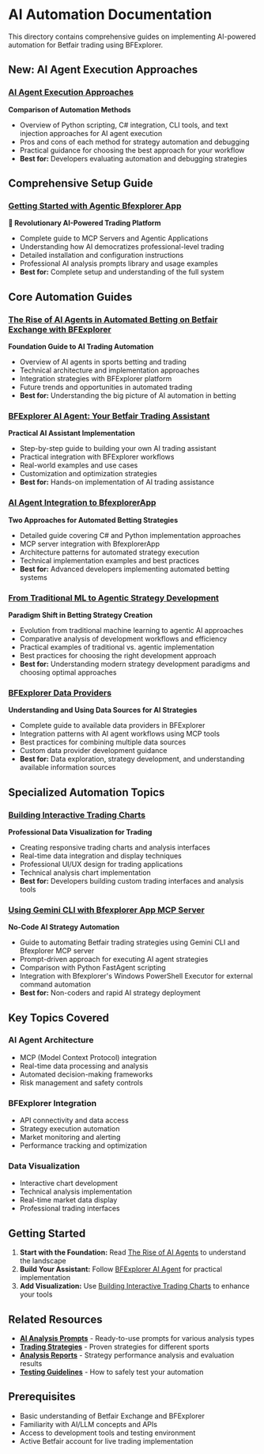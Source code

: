 # AI Automation Documentation

This directory contains comprehensive guides on implementing AI-powered automation for Betfair trading using BFExplorer.

## New: AI Agent Execution Approaches

### [AI Agent Execution Approaches](AI_Agent_Execution_Approaches.md)
**Comparison of Automation Methods**
- Overview of Python scripting, C# integration, CLI tools, and text injection approaches for AI agent execution
- Pros and cons of each method for strategy automation and debugging
- Practical guidance for choosing the best approach for your workflow
- **Best for:** Developers evaluating automation and debugging strategies

## Comprehensive Setup Guide

### [Getting Started with Agentic Bfexplorer App](HowToStartWithAgenticBfexplorerApp.md)
**🤖 Revolutionary AI-Powered Trading Platform**
- Complete guide to MCP Servers and Agentic Applications
- Understanding how AI democratizes professional-level trading
- Detailed installation and configuration instructions
- Professional AI analysis prompts library and usage examples
- **Best for:** Complete setup and understanding of the full system

## Core Automation Guides

### [The Rise of AI Agents in Automated Betting on Betfair Exchange with BFExplorer](TheRiseOfAIAgentsInAutomatedBetting.md)
**Foundation Guide to AI Trading Automation**
- Overview of AI agents in sports betting and trading
- Technical architecture and implementation approaches
- Integration strategies with BFExplorer platform
- Future trends and opportunities in automated trading
- **Best for:** Understanding the big picture of AI automation in betting

### [BFExplorer AI Agent: Your Betfair Trading Assistant](AIAgentYourBetfairTradingAssistant.md)
**Practical AI Assistant Implementation**
- Step-by-step guide to building your own AI trading assistant
- Practical integration with BFExplorer workflows
- Real-world examples and use cases
- Customization and optimization strategies
- **Best for:** Hands-on implementation of AI trading assistance

### [AI Agent Integration to BfexplorerApp](AIAgentIntegrationToBfexplorerApp.md)
**Two Approaches for Automated Betting Strategies**
- Detailed guide covering C# and Python implementation approaches
- MCP server integration with BfexplorerApp
- Architecture patterns for automated strategy execution
- Technical implementation examples and best practices
- **Best for:** Advanced developers implementing automated betting systems

### [From Traditional ML to Agentic Strategy Development](FromTraditionalMLToAgenticStrategyDevelopment.md)
**Paradigm Shift in Betting Strategy Creation**
- Evolution from traditional machine learning to agentic AI approaches
- Comparative analysis of development workflows and efficiency
- Practical examples of traditional vs. agentic implementation
- Best practices for choosing the right development approach
- **Best for:** Understanding modern strategy development paradigms and choosing optimal approaches

### [BFExplorer Data Providers](BfexplorerDataProviders.md)
**Understanding and Using Data Sources for AI Strategies**
- Complete guide to available data providers in BFExplorer
- Integration patterns with AI agent workflows using MCP tools
- Best practices for combining multiple data sources
- Custom data provider development guidance
- **Best for:** Data exploration, strategy development, and understanding available information sources

## Specialized Automation Topics

### [Building Interactive Trading Charts](BuildingInteractiveTradingCharts.md)
**Professional Data Visualization for Trading**
- Creating responsive trading charts and analysis interfaces
- Real-time data integration and display techniques
- Professional UI/UX design for trading applications
- Technical analysis chart implementation
- **Best for:** Developers building custom trading interfaces and analysis tools

### [Using Gemini CLI with Bfexplorer App MCP Server](GeminiCLI_BfexplorerMCP.md)
**No-Code AI Strategy Automation**
- Guide to automating Betfair trading strategies using Gemini CLI and Bfexplorer MCP server
- Prompt-driven approach for executing AI agent strategies
- Comparison with Python FastAgent scripting
- Integration with Bfexplorer's Windows PowerShell Executor for external command automation
- **Best for:** Non-coders and rapid AI strategy deployment

## Key Topics Covered

### AI Agent Architecture
- MCP (Model Context Protocol) integration
- Real-time data processing and analysis
- Automated decision-making frameworks
- Risk management and safety controls

### BFExplorer Integration
- API connectivity and data access
- Strategy execution automation
- Market monitoring and alerting
- Performance tracking and optimization

### Data Visualization
- Interactive chart development
- Technical analysis implementation
- Real-time market data display
- Professional trading interfaces

## Getting Started

1. **Start with the Foundation:** Read [The Rise of AI Agents](TheRiseOfAIAgentsInAutomatedBetting.md) to understand the landscape
2. **Build Your Assistant:** Follow [BFExplorer AI Agent](AIAgentYourBetfairTradingAssistant.md) for practical implementation
3. **Add Visualization:** Use [Building Interactive Trading Charts](BuildingInteractiveTradingCharts.md) to enhance your tools

## Related Resources

- **[AI Analysis Prompts](../Prompts/README.md)** - Ready-to-use prompts for various analysis types
- **[Trading Strategies](../Strategies/README.md)** - Proven strategies for different sports
- **[Analysis Reports](../Analysis/README.md)** - Strategy performance analysis and evaluation results
- **[Testing Guidelines](../TestingStrategy.md)** - How to safely test your automation

## Prerequisites

- Basic understanding of Betfair Exchange and BFExplorer
- Familiarity with AI/LLM concepts and APIs
- Access to development tools and testing environment
- Active Betfair account for live trading implementation
